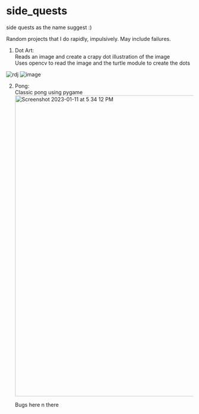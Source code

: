 # side_quests
side quests as the name suggest :)

Random projects that I do rapidly, impulsively. May include failures.

1) Dot Art:  
    Reads an image and create a crapy dot illustration of the image  
    Uses opencv to read the image and the turtle module to create the dots
  
  ![rdj](https://user-images.githubusercontent.com/72227384/204097434-34ee8d26-3efe-4a32-ae2b-4a05b0b30869.jpeg)
  ![image](https://user-images.githubusercontent.com/72227384/204097476-548e341f-87bf-4be3-8f11-a30ddabd4ab4.png) 
  
2) Pong:  
    Classic pong using pygame 
    <img width="812" alt="Screenshot 2023-01-11 at 5 34 12 PM" src="https://user-images.githubusercontent.com/72227384/211802035-ac6745d9-2e05-4cc7-ba44-0018eca9676a.png">

    Bugs here n there
